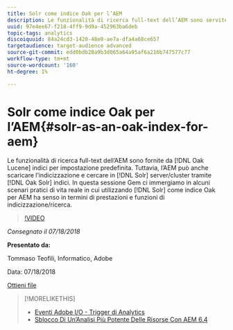 ```yaml
---
title: Solr come indice Oak per l’AEM
description: Le funzionalità di ricerca full-text dell’AEM sono servite dagli indici Oak Lucene per impostazione predefinita. Tuttavia, l’AEM può anche scaricare l’indicizzazione e la ricerca sui server/cluster Solr tramite gli indici Oak Solr. In questa sessione Gem ci immergiamo in alcuni scenari pratici reali in cui l'utilizzo di Solr come indice Oak per AEM ha senso in termini di prestazioni e funzioni di indicizzazione / ricerca.
uuid: 97e4ee67-f218-4ff9-9d9a-452963ba6deb
topic-tags: analytics
discoiquuid: 84a24cd3-1420-48e0-ae7a-dfa4a68ce657
targetaudience: target-audience advanced
source-git-commit: edd0bdb28a9b3d065a64a95af6a216b747577c77
workflow-type: tm+mt
source-wordcount: '160'
ht-degree: 1%

---
```


# Solr come indice Oak per l’AEM{#solr-as-an-oak-index-for-aem}

Le funzionalità di ricerca full-text dell’AEM sono fornite da [!DNL Oak Lucene] indici per impostazione predefinita. Tuttavia, l’AEM può anche scaricare l’indicizzazione e cercare in [!DNL Solr] server/cluster tramite [!DNL Oak Solr] indici. In questa sessione Gem ci immergiamo in alcuni scenari pratici di vita reale in cui utilizzando [!DNL Solr] come indice Oak per AEM ha senso in termini di prestazioni e funzioni di indicizzazione/ricerca.

>[!VIDEO](https://video.tv.adobe.com/v/23023/?quality=9)

*Consegnato il 07/18/2018*

**Presentato da:**

Tommaso Teofili, Informatico, Adobe

Data: 07/18/2018

[Ottieni file](assets/aem-gems-solr-oakaem-071818.pdf)

<!--
[Get back to the Overview](https://helpx.adobe.com/experience-manager/kt/eseminars/gems/aem-index.html)
-->

>[!MORELIKETHIS]
>
>* [Eventi Adobe I/O - Trigger di Analytics](aem-analytics-triggers.md)
>* [Sblocco Di Un’Analisi Più Potente Delle Risorse Con AEM 6.4](https://helpx.adobe.com/experience-manager/kt/eseminars/experience-insider/exp-asset-analytics-64.html)


<!-- wrong link, needs to be replaced. removed for now:
>* [Getting the most out of digital interactions with AEM and Analytics](https://helpx.adobe.com/experience-manager/kt/eseminars/ask-the-expert/aem-getting-the-most-out-of-digital-interactions-with-aem-and-analytics.html) 
-->
